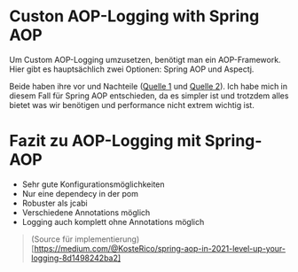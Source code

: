 # Custon AOP-Logging with Spring AOP

Um Custom AOP-Logging umzusetzen, benötigt man ein AOP-Framework.
Hier gibt es hauptsächlich zwei Optionen: Spring AOP und Aspectj.

Beide haben ihre vor und Nachteile ([Quelle 1](https://stackoverflow.com/questions/1606559/spring-aop-vs-aspectj) und [Quelle 2](https://www.baeldung.com/spring-aop-vs-aspectj)).
Ich habe mich in diesem Fall für Spring AOP entschieden, da es simpler ist und trotzdem alles bietet was wir benötigen und performance nicht extrem wichtig ist.

# Fazit zu AOP-Logging mit Spring-AOP

-	Sehr gute Konfigurationsmöglichkeiten
-	Nur eine dependecy in der pom
-	Robuster als jcabi
-	Verschiedene Annotations möglich
-	Logging auch komplett ohne Annotations möglich

> (Source für implementierung)[https://medium.com/@KosteRico/spring-aop-in-2021-level-up-your-logging-8d1498242ba2]
